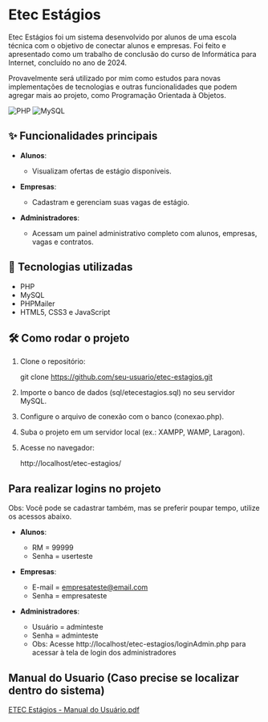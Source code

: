 # Etec Estágios

Etec Estágios foi um sistema desenvolvido por alunos de uma escola técnica com o objetivo de conectar alunos e empresas. Foi feito e apresentado como um trabalho de conclusão do curso de Informática para Internet, concluído no ano de 2024.

Provavelmente será utilizado por mim como estudos para novas implementações de tecnologias e outras funcionalidades que podem agregar mais ao projeto, como Programação Orientada à Objetos.

![PHP](https://img.shields.io/badge/PHP-7.4+-8892BF?logo=php&logoColor=white)
![MySQL](https://img.shields.io/badge/MySQL-5.7+-4479A1?logo=mysql&logoColor=white)

## ✨ Funcionalidades principais

- **Alunos**:
  - Visualizam ofertas de estágio disponíveis.
  
- **Empresas**:
  - Cadastram e gerenciam suas vagas de estágio.

- **Administradores**:
  - Acessam um painel administrativo completo com alunos, empresas, vagas e contratos.

## 🚀 Tecnologias utilizadas

- PHP
- MySQL
- PHPMailer
- HTML5, CSS3 e JavaScript

## 🛠️ Como rodar o projeto

1. Clone o repositório:

    git clone https://github.com/seu-usuario/etec-estagios.git

2. Importe o banco de dados (sql/etecestagios.sql) no seu servidor MySQL.

3. Configure o arquivo de conexão com o banco (conexao.php).

4. Suba o projeto em um servidor local (ex.: XAMPP, WAMP, Laragon).

5. Acesse no navegador:

    http://localhost/etec-estagios/

## Para realizar logins no projeto

Obs: Você pode se cadastrar também, mas se preferir poupar tempo, utilize os acessos abaixo.

- **Alunos**:

    - RM = 99999
    - Senha = userteste
    
- **Empresas**:

    - E-mail = empresateste@email.com
    - Senha = empresateste
    
- **Administradores**:

    - Usuário = adminteste
    - Senha = adminteste
    - Obs: Acesse http://localhost/etec-estagios/loginAdmin.php para acessar à tela de login dos administradores

## Manual do Usuario (Caso precise se localizar dentro do sistema)

  [ETEC Estágios - Manual do Usuário.pdf](https://github.com/user-attachments/files/19964621/ETEC.Estagios.-.Manual.do.Usuario.pdf)
